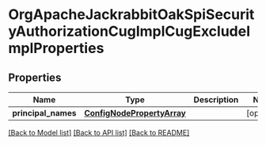 # OrgApacheJackrabbitOakSpiSecurityAuthorizationCugImplCugExcludeImplProperties

## Properties
Name | Type | Description | Notes
------------ | ------------- | ------------- | -------------
**principal_names** | [**ConfigNodePropertyArray**](ConfigNodePropertyArray.md) |  | [optional] 

[[Back to Model list]](../README.md#documentation-for-models) [[Back to API list]](../README.md#documentation-for-api-endpoints) [[Back to README]](../README.md)


